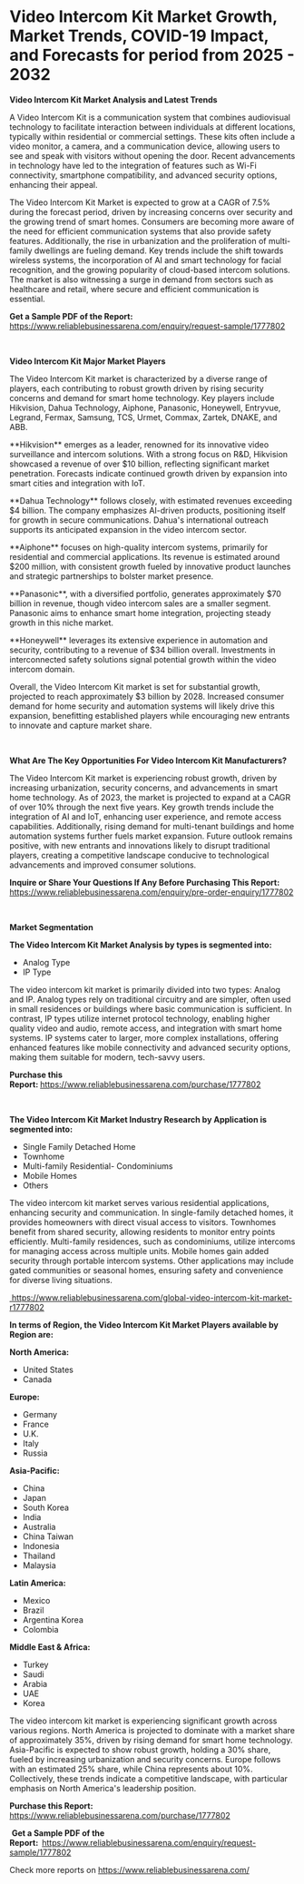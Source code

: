 <p><h1>Video Intercom Kit Market Growth, Market Trends, COVID-19 Impact, and Forecasts for period from 2025 - 2032</h1></p><p><strong>Video Intercom Kit Market Analysis and Latest Trends</strong></p>
<p><p>A Video Intercom Kit is a communication system that combines audiovisual technology to facilitate interaction between individuals at different locations, typically within residential or commercial settings. These kits often include a video monitor, a camera, and a communication device, allowing users to see and speak with visitors without opening the door. Recent advancements in technology have led to the integration of features such as Wi-Fi connectivity, smartphone compatibility, and advanced security options, enhancing their appeal.</p><p>The Video Intercom Kit Market is expected to grow at a CAGR of 7.5% during the forecast period, driven by increasing concerns over security and the growing trend of smart homes. Consumers are becoming more aware of the need for efficient communication systems that also provide safety features. Additionally, the rise in urbanization and the proliferation of multi-family dwellings are fueling demand. Key trends include the shift towards wireless systems, the incorporation of AI and smart technology for facial recognition, and the growing popularity of cloud-based intercom solutions. The market is also witnessing a surge in demand from sectors such as healthcare and retail, where secure and efficient communication is essential.</p></p>
<p><strong>Get a Sample PDF of the Report:&nbsp;</strong> <a href="https://www.reliablebusinessarena.com/enquiry/request-sample/1777802?utm_campaign=2469&utm_medium=2&utm_source=Github&utm_content=ia&utm_term=18022025&utm_id=video-intercom-kit">https://www.reliablebusinessarena.com/enquiry/request-sample/1777802</a></p>
<p>&nbsp;</p>
<p><strong>Video Intercom Kit Major Market Players</strong></p>
<p><p>The Video Intercom Kit market is characterized by a diverse range of players, each contributing to robust growth driven by rising security concerns and demand for smart home technology. Key players include Hikvision, Dahua Technology, Aiphone, Panasonic, Honeywell, Entryvue, Legrand, Fermax, Samsung, TCS, Urmet, Commax, Zartek, DNAKE, and ABB.</p><p>**Hikvision** emerges as a leader, renowned for its innovative video surveillance and intercom solutions. With a strong focus on R&D, Hikvision showcased a revenue of over $10 billion, reflecting significant market penetration. Forecasts indicate continued growth driven by expansion into smart cities and integration with IoT.</p><p>**Dahua Technology** follows closely, with estimated revenues exceeding $4 billion. The company emphasizes AI-driven products, positioning itself for growth in secure communications. Dahua's international outreach supports its anticipated expansion in the video intercom sector.</p><p>**Aiphone** focuses on high-quality intercom systems, primarily for residential and commercial applications. Its revenue is estimated around $200 million, with consistent growth fueled by innovative product launches and strategic partnerships to bolster market presence.</p><p>**Panasonic**, with a diversified portfolio, generates approximately $70 billion in revenue, though video intercom sales are a smaller segment. Panasonic aims to enhance smart home integration, projecting steady growth in this niche market.</p><p>**Honeywell** leverages its extensive experience in automation and security, contributing to a revenue of $34 billion overall. Investments in interconnected safety solutions signal potential growth within the video intercom domain.</p><p>Overall, the Video Intercom Kit market is set for substantial growth, projected to reach approximately $3 billion by 2028. Increased consumer demand for home security and automation systems will likely drive this expansion, benefitting established players while encouraging new entrants to innovate and capture market share.</p></p>
<p>&nbsp;</p>
<p><strong>What Are The Key Opportunities For Video Intercom Kit Manufacturers?</strong></p>
<p><p>The Video Intercom Kit market is experiencing robust growth, driven by increasing urbanization, security concerns, and advancements in smart home technology. As of 2023, the market is projected to expand at a CAGR of over 10% through the next five years. Key growth trends include the integration of AI and IoT, enhancing user experience, and remote access capabilities. Additionally, rising demand for multi-tenant buildings and home automation systems further fuels market expansion. Future outlook remains positive, with new entrants and innovations likely to disrupt traditional players, creating a competitive landscape conducive to technological advancements and improved consumer solutions.</p></p>
<p><strong>Inquire or Share Your Questions If Any Before Purchasing This Report:</strong> <a href="https://www.reliablebusinessarena.com/enquiry/pre-order-enquiry/1777802?utm_campaign=2469&utm_medium=2&utm_source=Github&utm_content=ia&utm_term=18022025&utm_id=video-intercom-kit">https://www.reliablebusinessarena.com/enquiry/pre-order-enquiry/1777802</a></p>
<p>&nbsp;</p>
<p><strong>Market Segmentation</strong></p>
<p><strong>The Video Intercom Kit Market Analysis by types is segmented into:</strong></p>
<p><ul><li>Analog Type</li><li>IP Type</li></ul></p>
<p><p>The video intercom kit market is primarily divided into two types: Analog and IP. Analog types rely on traditional circuitry and are simpler, often used in small residences or buildings where basic communication is sufficient. In contrast, IP types utilize internet protocol technology, enabling higher quality video and audio, remote access, and integration with smart home systems. IP systems cater to larger, more complex installations, offering enhanced features like mobile connectivity and advanced security options, making them suitable for modern, tech-savvy users.</p></p>
<p><strong>Purchase this Report:&nbsp;</strong><a href="https://www.reliablebusinessarena.com/purchase/1777802?utm_campaign=2469&utm_medium=2&utm_source=Github&utm_content=ia&utm_term=18022025&utm_id=video-intercom-kit">https://www.reliablebusinessarena.com/purchase/1777802</a></p>
<p>&nbsp;</p>
<p><strong>The Video Intercom Kit Market Industry Research by Application is segmented into:</strong></p>
<p><ul><li>Single Family Detached Home</li><li>Townhome</li><li>Multi-family Residential- Condominiums</li><li>Mobile Homes</li><li>Others</li></ul></p>
<p><p>The video intercom kit market serves various residential applications, enhancing security and communication. In single-family detached homes, it provides homeowners with direct visual access to visitors. Townhomes benefit from shared security, allowing residents to monitor entry points efficiently. Multi-family residences, such as condominiums, utilize intercoms for managing access across multiple units. Mobile homes gain added security through portable intercom systems. Other applications may include gated communities or seasonal homes, ensuring safety and convenience for diverse living situations.</p></p>
<p><a href="https://www.reliablebusinessarena.com/global-video-intercom-kit-market-r1777802?utm_campaign=2469&utm_medium=2&utm_source=Github&utm_content=ia&utm_term=18022025&utm_id=video-intercom-kit">&nbsp;https://www.reliablebusinessarena.com/global-video-intercom-kit-market-r1777802</a></p>
<p><strong>In terms of Region, the Video Intercom Kit Market Players available by Region are:</strong></p>
<p>
    <p> <strong> North America: </strong>
        <ul>
            <li>United States</li>
            <li>Canada</li>
        </ul>
        </p> 
    <p> <strong> Europe: </strong>
        <ul>
            <li>Germany</li>
            <li>France</li>
            <li>U.K.</li>
            <li>Italy</li>
            <li>Russia</li>
        </ul>
        </p> 
    <p> <strong> Asia-Pacific: </strong>
        <ul>
            <li>China</li>
            <li>Japan</li>
            <li>South Korea</li>
            <li>India</li>
            <li>Australia</li>
            <li>China Taiwan</li>
            <li>Indonesia</li>
            <li>Thailand</li>
            <li>Malaysia</li>
        </ul>
        </p> 
    <p> <strong> Latin America: </strong>
        <ul>
            <li>Mexico</li>
            <li>Brazil</li>
            <li>Argentina Korea</li>
            <li>Colombia</li>
        </ul>
        </p> 
    <p> <strong> Middle East & Africa: </strong>
        <ul>
            <li>Turkey</li>
            <li>Saudi</li>
            <li>Arabia</li>
            <li>UAE</li>
            <li>Korea</li>
        </ul>
    </p>
    </p>
<p><p>The video intercom kit market is experiencing significant growth across various regions. North America is projected to dominate with a market share of approximately 35%, driven by rising demand for smart home technology. Asia-Pacific is expected to show robust growth, holding a 30% share, fueled by increasing urbanization and security concerns. Europe follows with an estimated 25% share, while China represents about 10%. Collectively, these trends indicate a competitive landscape, with particular emphasis on North America's leadership position.</p></p>
<p><strong>Purchase this Report: </strong><a href="https://www.reliablebusinessarena.com/purchase/1777802?utm_campaign=2469&utm_medium=2&utm_source=Github&utm_content=ia&utm_term=18022025&utm_id=video-intercom-kit">https://www.reliablebusinessarena.com/purchase/1777802</a></p>
<p>&nbsp;<strong>Get a Sample PDF of the Report:&nbsp;&nbsp;</strong><a href="https://www.reliablebusinessarena.com/enquiry/request-sample/1777802?utm_campaign=2469&utm_medium=2&utm_source=Github&utm_content=ia&utm_term=18022025&utm_id=video-intercom-kit">https://www.reliablebusinessarena.com/enquiry/request-sample/1777802</a></p>
<p><strong></strong></p>
<p>Check more reports on <a href="https://www.reliablebusinessarena.com/?utm_campaign=2469&utm_medium=2&utm_source=Github&utm_content=ia&utm_term=18022025&utm_id=video-intercom-kit">https://www.reliablebusinessarena.com/</a></p>